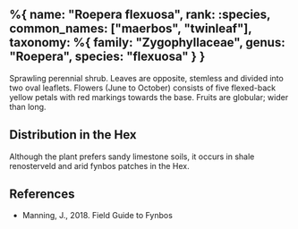 %{
    name: "Roepera flexuosa",
    rank: :species,
    common_names: ["maerbos", "twinleaf"],
    taxonomy: %{
        family: "Zygophyllaceae",
        genus: "Roepera",
        species: "flexuosa"
    }
}
---

Sprawling perennial shrub. Leaves are opposite, stemless and divided into two oval leaflets. Flowers (June to October) consists of five flexed-back
yellow petals with red markings towards the base. Fruits are globular; wider than long.

<!-- read more -->

## Distribution in the Hex

Although the plant prefers sandy limestone soils, it occurs in shale renosterveld and arid fynbos patches in the Hex.

## References

* Manning, J., 2018. Field Guide to Fynbos